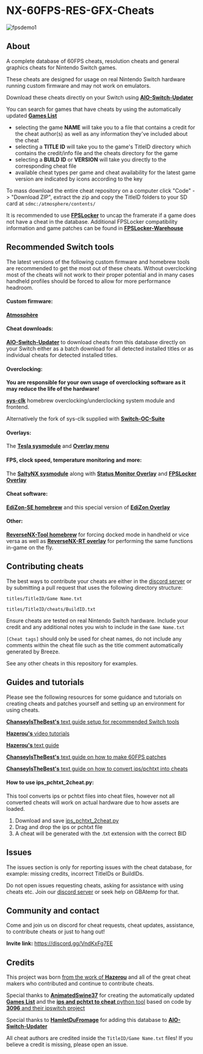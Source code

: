 # NX-60FPS-RES-GFX-Cheats

![fpsdemo1](https://user-images.githubusercontent.com/119771197/205493192-ad157f47-7060-4fa7-9af6-12b9027361a8.gif)

## About

A complete database of 60FPS cheats, resolution cheats and general graphics cheats for Nintendo Switch games.

These cheats are designed for usage on real Nintendo Switch hardware running custom firmware and may not work on emulators.

Download these cheats directly on your Switch using [**AIO-Switch-Updater**](https://github.com/HamletDuFromage/aio-switch-updater)

You can search for games that have cheats by using the automatically updated [**Games List**](https://github.com/ChanseyIsTheBest/NX-60FPS-RES-GFX-Cheats/blob/main/GAMES.md) 
* selecting the game **NAME** will take you to a file that contains a credit for the cheat author(s) as well as any information they've included about the cheat
* selecting a **TITLE ID** will take you to the game's TitleID directory which contains the credit/info file and the cheats directory for the game
* selecting a **BUILD ID** or **VERSION** will take you directly to the corresponding cheat file
* available cheat types per game and cheat availability for the latest game version are indicated by icons according to the key

To mass download the entire cheat repository on a computer click "Code" -> "Download ZIP", extract the zip and copy the TitleID folders to your SD card at `sdmc:/atmosphere/contents/`

It is recommended to use [**FPSLocker**](https://github.com/masagrator/FPSLocker) to uncap the framerate if a game does not have a cheat in the database. Additional FPSLocker compatibility information and game patches can be found in [**FPSLocker-Warehouse**](https://github.com/masagrator/FPSLocker-Warehouse)

## Recommended Switch tools

The latest versions of the following custom firmware and homebrew tools are recommended to get the most out of these cheats. Without overclocking most of the cheats will not work to their proper potential and in many cases handheld profiles should be forced to allow for more performance headroom.

#### Custom firmware:

[**Atmosphère**](https://github.com/Atmosphere-NX/Atmosphere)

#### Cheat downloads:

[**AIO-Switch-Updater**](https://github.com/HamletDuFromage/aio-switch-updater) to download cheats from this database directly on your Switch either as a batch download for all detected installed titles or as individual cheats for detected installed titles.

#### Overclocking:

**You are responsible for your own usage of overclocking software as it may reduce the life of the hardware!**

[**sys-clk**](https://github.com/retronx-team/sys-clk) homebrew overclocking/underclocking system module and frontend.

Alternatively the fork of sys-clk supplied with [**Switch-OC-Suite**](https://github.com/hanai3Bi/Switch-OC-Suite)

#### Overlays:

The [**Tesla sysmodule**](https://github.com/WerWolv/nx-ovlloader) and [**Overlay menu**](https://github.com/WerWolv/Tesla-Menu)

#### FPS, clock speed, temperature monitoring and more:

The [**SaltyNX sysmodule**](https://github.com/masagrator/SaltyNX) along with [**Status Monitor Overlay**](https://github.com/masagrator/Status-Monitor-Overlay) and [**FPSLocker Overlay**](https://github.com/masagrator/FPSLocker)

#### Cheat software:

[**EdiZon-SE homebrew**](https://github.com/tomvita/EdiZon-SE) and this special version of [**EdiZon Overlay**](https://github.com/proferabg/EdiZon-Overlay)

#### Other:

[**ReverseNX-Tool homebrew**](https://github.com/masagrator/ReverseNX-Tool) for forcing docked mode in handheld or vice versa as well as [**ReverseNX-RT overlay**](https://github.com/masagrator/ReverseNX-RT) for performing the same functions in-game on the fly.

## Contributing cheats

The best ways to contribute your cheats are either in the [discord server](#community-and-contact) or by submitting a pull request that uses the following directory structure:

`titles/TitleID/Game Name.txt`

`titles/TitleID/cheats/BuildID.txt`

Ensure cheats are tested on real Nintendo Switch hardware. Include your credit and any additional notes you wish to include in the `Game Name.txt`

`[Cheat tags]` should only be used for cheat names, do not include any comments within the cheat file such as the title comment automatically generated by Breeze.

See any other cheats in this repository for examples.

## Guides and tutorials

Please see the following resources for some guidance and tutorials on creating cheats and patches yourself and setting up an environment for using cheats.

[**ChanseyIsTheBest's** text guide setup for recommended Switch tools](https://rentry.co/NSwitch60FPSLockerGuide)

[**Hazerou's** video tutorials](https://www.youtube.com/playlist?list=PL7F3HUhpLGiS7TzPM9V1hIh42GbcidN0n)

[**Hazerou's** text guide](https://gbatemp.net/threads/how-to-search-the-fps-codes-using-edizon-se.586786/)

[**ChanseyIsTheBest's** text guide on how to make 60FPS patches](https://gbatemp.net/threads/how-to-make-60fps-ips-patch-for-nintendo-switch-game-ghidra-tutorial.625675/)

[**ChanseyIsTheBest's** text guide on how to convert ips/pchtxt into cheats](https://gbatemp.net/threads/how-to-convert-ips-or-pchtxt-into-cheat.626182/)

#### How to use ips_pchtxt_2cheat.py:

This tool converts ips or pchtxt files into cheat files, however not all converted cheats will work on actual hardware due to how assets are loaded.

1. Download and save [ips_pchtxt_2cheat.py](https://github.com/ChanseyIsTheBest/NX-60FPS-RES-GFX-Cheats/blob/main/tools/ips_pchtxt_2cheat.py)
2. Drag and drop the ips or pchtxt file
3. A cheat will be generated with the .txt extension with the correct BID

## Issues

The issues section is only for reporting issues with the cheat database, for example: missing credits, incorrect TitleIDs or BuildIDs.

Do not open issues requesting cheats, asking for assistance with using cheats etc. Join our [discord server](#community-and-contact) or seek help on GBAtemp for that.

## Community and contact

Come and join us on discord for cheat requests, cheat updates, assistance, to contribute cheats or just to hang out!

**Invite link:** https://discord.gg/VndKxFg7EE

## Credits

This project was born [from the work of **Hazerou**](https://gbatemp.net/threads/60-fps-cheats-for-nswitch.592464/) and all of the great cheat makers who contributed and continue to contribute cheats.

Special thanks to [**AnimatedSwine37**](https://twitter.com/AnimatedSwine37) for creating the automatically updated [**Games List**](https://github.com/ChanseyIsTheBest/NX-60FPS-RES-GFX-Cheats/blob/main/GAMES.md) and the [**ips and pchtxt to cheat** python tool](https://github.com/ChanseyIsTheBest/NX-60FPS-RES-GFX-Cheats/blob/main/tools/ips_pchtxt_2cheat.py) based on code by [**3096** and their ipswitch project](https://github.com/3096/ipswitch)

Special thanks to [**HamletDuFromage**](https://github.com/HamletDuFromage) for adding this database to [**AIO-Switch-Updater**](https://github.com/HamletDuFromage/aio-switch-updater)

All cheat authors are credited inside the `TitleID/Game Name.txt` files! If you believe a credit is missing, please open an issue.
